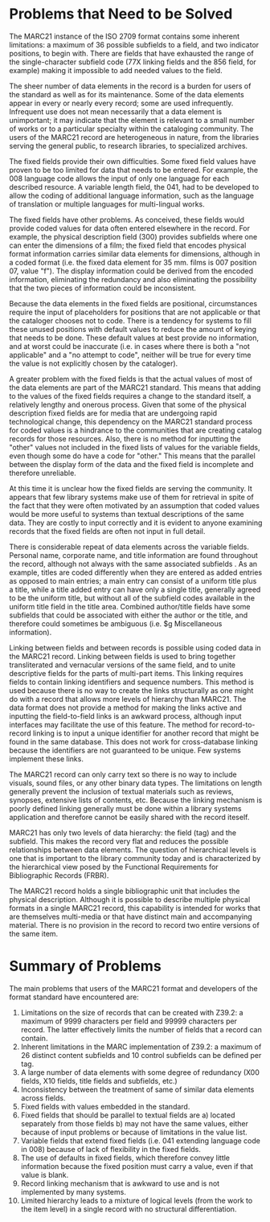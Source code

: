 # Problems that Need to be Solved

The MARC21 instance of the ISO 2709 format contains some inherent limitations: a maximum of 36 possible subfields to a field, and two indicator positions, to begin with. There are fields that have exhausted the range of the single-character subfield code (77X linking fields and the 856 field, for example) making it impossible to add needed values to the field. 

The sheer number of data elements in the record is a burden for users of the standard as well as for its maintenance. Some of the data elements appear in every or nearly every record; some are used infrequently.  Infrequent use does not mean necessarily that a data element is unimportant; it may indicate that the element is relevant to a small number of works or to a particular specialty within the cataloging community. The users of the MARC21 record are heterogeneous in nature, from the libraries serving the general public, to research libraries, to specialized archives.  

The fixed fields provide their own difficulties. Some fixed field values have proven to be too limited for data that needs to be entered. For example, the 008 language code allows the input of only one language for each described resource. A variable length field, the 041, had to be developed to allow the coding of additional language information, such as the language of translation or multiple languages for multi-lingual works. 

The fixed fields have other problems. As conceived, these fields would provide coded values for data often entered elsewhere in the record. For example, the physical description field (300) provides subfields where one can enter the dimensions of a film; the fixed field that encodes physical format information carries similar data elements for dimensions, although in a coded format (i.e. the fixed data element for 35 mm. films is 007 position 07, value "f"). The display information could be derived from the encoded information, eliminating the redundancy and also eliminating the possibility that the two pieces of information could be inconsistent.

Because the data elements in the fixed fields are positional, circumstances require the input of placeholders for positions that are not applicable or that the cataloger chooses not to code. There is a tendency for systems to fill these unused positions with default values to reduce the amount of keying that needs to be done. These default values at best provide no information, and at worst could be inaccurate (i.e. in cases where there is both a "not applicable" and a "no attempt to code", neither will be true for every time the value is not explicitly chosen by the cataloger).  

A greater problem with the fixed fields is that the actual values of most of the data elements are part of the MARC21 standard. This means that adding to the values of the fixed fields requires a change to the standard itself, a relatively lengthy and onerous process. Given that some of the physical description fixed fields are for media that are undergoing rapid technological change, this dependency on the MARC21 standard process for coded values is a hindrance to the communities that are creating catalog records for those resources. Also, there is no method for inputting the "other" values not included in the fixed lists of values for the variable fields, even though some do have a code for "other." This means that the parallel between the display form of the data and the fixed field is incomplete and therefore unreliable.

At this time it is unclear how the fixed fields are serving the community. It appears that few library systems make use of them for retrieval in spite of the fact that they were often motivated by an assumption that coded values would be more useful to systems than textual descriptions of the same data. They are costly to input correctly and it is evident to anyone examining records that the fixed fields are often not input in full detail. 

There is considerable repeat of data elements across the variable fields. Personal name, corporate name, and title information are found throughout the record, although not always with the same associated subfields . As an example, titles are coded differently when they are entered as added entries as opposed to main entries; a main entry can consist of a uniform title plus a title, while a title added entry can have only a single title, generally agreed to be the uniform title, but without all of the subfield codes available in the uniform title field in the title area. Combined author/title fields have some subfields that could be associated with either the author or the title, and therefore could sometimes be ambiguous (i.e. $g Miscellaneous information). 

Linking between fields and between records is possible using coded data in the MARC21 record. Linking between fields is used to bring together transliterated and vernacular versions of the same field, and to unite descriptive fields for the parts of multi-part items. This linking requires fields to contain linking identifiers and sequence numbers. This method is used because there is no way to create the links structurally as one might do with a record that allows more levels of hierarchy than MARC21. The data format does not provide a method for making the links active and inputting the field-to-field links is an awkward process, although input interfaces may facilitate the use of this feature. The method for record-to-record linking is to input a unique identifier for another record that might be found in the same database. This does not work for cross-database linking because the identifiers are not guaranteed to be unique. Few systems implement these links.

The MARC21 record can only carry text so there is no way to include visuals, sound files, or any other binary data types. The limitations on length generally prevent the inclusion of textual materials such as reviews, synopses, extensive lists of contents, etc. Because the linking mechanism is poorly defined linking generally must be done within a library systems application and therefore cannot be easily shared with the record iteself.

MARC21 has only two levels of data hierarchy: the field (tag) and the subfield. This makes the record very flat and reduces the possible relationships between data elements. The question of hierarchical levels is one that is important to the library community today and is characterized by the hierarchical view posed by the Functional Requirements for Bibliographic Records (FRBR). 

The MARC21 record holds a single bibliographic unit that includes the physical description. Although it is possible to describe multiple physical formats in a single MARC21 record, this capability is intended for works that are themselves multi-media or that have distinct main and accompanying material. There is no provision in the record to record two entire versions of the same item.

# Summary of Problems

The main problems that users of the MARC21 format and developers of the format standard have encountered are:

1. Limitations on the size of records that can be created with Z39.2: a maximum of 9999 characters per field and 99999 characters per record. The latter effectively limits the number of fields that a record can contain.
2. Inherent limitations in the MARC implementation of Z39.2: a maximum of 26 distinct content subfields and 10 control subfields can be defined per tag.
3. A large number of data elements with some degree of redundancy (X00 fields, X10 fields, title fields and subfields, etc.)
4. Inconsistency between the treatment of same of similar data elements across fields.
5. Fixed fields with values embedded in the standard.
6. Fixed fields that should be parallel to textual fields are a) located separately from those fields b) may not have the same values, either because of input problems or because of limitations in the value list.
7. Variable fields that extend fixed fields (i.e. 041 extending language code in 008) because of lack of flexibility in the fixed fields.
8. The use of defaults in fixed fields, which therefore convey little information because the fixed position must carry a value, even if that value is blank.
9. Record linking mechanism that is awkward to use and is not implemented by many systems.
10. Limited hierarchy leads to a mixture of logical levels (from the work to the item level) in a single record with no structural differentiation.
